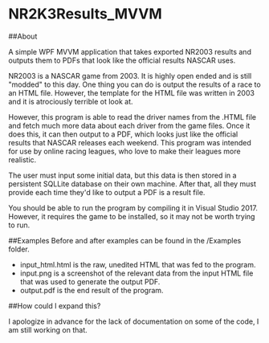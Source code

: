 # NR2K3Results_MVVM

##About

A simple WPF MVVM application that takes exported NR2003 results and outputs them to PDFs that look like the official results NASCAR uses.

NR2003 is a NASCAR game from 2003. It is highly open ended and is still "modded" to this day. One thing you can do is output the results of a race to an HTML file. However, the template for the HTML file was written in 2003 and it is atrociously terrible ot look at. 

However, this program is able to read the driver names from the .HTML file and fetch much more data about each driver from the game files. Once it does this, it can then output to a PDF, which looks just like the official results that NASCAR releases each weekend. This program was intended for use by online racing leagues, who love to make their leagues more realistic.

The user must input some initial data, but this data is then stored in a persistent SQLLite database on their own machine. After that, all they must provide each time they'd like to output a PDF is a result file.

You should be able to run the program by compiling it in Visual Studio 2017. However, it requires the game to be installed, so it may not be worth trying to run.

##Examples
Before and after examples can be found in the /Examples folder.
  - input_html.html is the raw, unedited HTML that was fed to the program.
  - input.png is a screenshot of the relevant data from the input HTML file that was used to generate the output PDF.
  - output.pdf is the end result of the program. 
  
##How could I expand this?



I apologize in advance for the lack of documentation on some of the code, I am still working on that.
